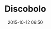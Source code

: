 ---
title: Discobolo 
layout: post
date: 2015-10-12 06:50
numero: 55
image: 55_discobolo.png
thumb: 55_discobolo.svg

wiki: https://it.wikipedia.org/wiki/Discobolo
source: https://commons.wikimedia.org/wiki/File:Discobolus_in_National_Roman_Museum_Palazzo_Massimo_alle_Terme.JPG?fastcci_from=1383591&c1=1383591&d1=15&s=200&a=fqv&uselang=it
source-name: Wikimedia Commons

museum-link: http://archeoroma.beniculturali.it/musei/museo-nazionale-romano-palazzo-massimo
museum-name: al Museo Nazionale Romano - Palazzo Massimo

frame-osm: '<iframe width="100%" height="350" frameborder="0" scrolling="no" marginheight="0" marginwidth="0" src="http://www.openstreetmap.org/export/embed.html?bbox=12.472406029701233%2C41.89618994693114%2C12.473910748958588%2C41.89763341331343&amp;layer=mapnik&amp;marker=41.896910750055184%2C12.473159199999998" style="border: 1px solid black"></iframe><br/><small><a href="http://www.openstreetmap.org/?mlat=41.89691&amp;mlon=12.47316#map=19/41.89691/12.47316">Visualizza mappa ingrandita</a></small>'

autore: luca corsato
social-autore: https://twitter.com/lucacorsato
social-idea: https://twitter.com/astridrome
idea: Astrid D'Eredità
tags:
- uomo
- id. D'Eredità
- Palazzo Massimo
---